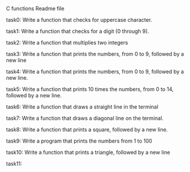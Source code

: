 C functions Readme file

task0: Write a function that checks for uppercase character.

task1: Write a function that checks for a digit (0 through 9).

task2: Write a function that multiplies two integers

task3: Write a function that prints the numbers, from 0 to 9, followed by a new line

task4: Write a function that prints the numbers, from 0 to 9, followed by a new line.

task5: Write a function that prints 10 times the numbers, from 0 to 14, followed by a new line.

task6: Write a function that draws a straight line in the terminal

task7: Write a function that draws a diagonal line on the terminal.

task8: Write a function that prints a square, followed by a new line.

task9: Write a program that prints the numbers from 1 to 100

task10: Write a function that prints a triangle, followed by a new line

task11: 
